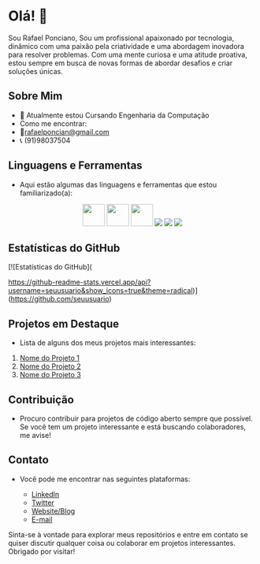 # Olá! 👋

Sou Rafael Ponciano, Sou um profissional apaixonado por tecnologia, dinâmico com uma paixão
pela criatividade e uma abordagem inovadora para resolver problemas. Com
uma mente curiosa e uma atitude proativa, estou sempre em busca de novas
formas de abordar desafios e criar soluções únicas.

## Sobre Mim

- 🔭 Atualmente estou Cursando Engenharia da Computação
- Como me encontrar:
- 📧rafaelponcian@gmail.com
- 📞 (91)98037504


## Linguagens e Ferramentas

- Aqui estão algumas das linguagens e ferramentas que estou familiarizado(a):
<p align="center">
  
<img src="https://cdn.jsdelivr.net/gh/devicons/devicon@latest/icons/c/c-original.svg" height="45"/>
<img src="https://cdn.jsdelivr.net/gh/devicons/devicon@latest/icons/cplusplus/cplusplus-original.svg" height="45"/>          
<img src="https://cdn.jsdelivr.net/gh/devicons/devicon@latest/icons/azuresqldatabase/azuresqldatabase-original.svg" height="45" />
<img src="https://cdn.jsdelivr.net/gh/devicons/devicon@latest/icons/python/python-original.svg" />
<img src="https://cdn.jsdelivr.net/gh/devicons/devicon@latest/icons/photoshop/photoshop-original.svg" />
<img src="https://cdn.jsdelivr.net/gh/devicons/devicon@latest/icons/premierepro/premierepro-original.svg" />
                                      
</p>
           
## Estatísticas do GitHub

[![Estatísticas do GitHub](

https://github-readme-stats.vercel.app/api?username=seuusuario&show_icons=true&theme=radical)](https://github.com/seuusuario)

## Projetos em Destaque

- Lista de alguns dos meus projetos mais interessantes:

1. [Nome do Projeto 1](link)
2. [Nome do Projeto 2](link)
3. [Nome do Projeto 3](link)

## Contribuição

- Procuro contribuir para projetos de código aberto sempre que possível. Se você tem um projeto interessante e está buscando colaboradores, me avise!

## Contato

- Você pode me encontrar nas seguintes plataformas:

  - [LinkedIn](link)
  - [Twitter](link)
  - [Website/Blog](link)
  - [E-mail](seuemail@example.com)

Sinta-se à vontade para explorar meus repositórios e entre em contato se quiser discutir qualquer coisa ou colaborar em projetos interessantes. Obrigado por visitar!

